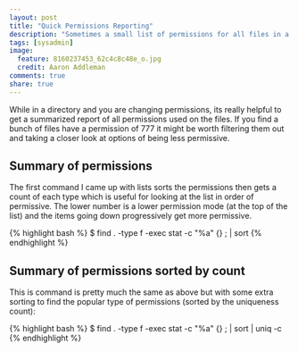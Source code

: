 ```yaml
---
layout: post
title: "Quick Permissions Reporting"
description: "Sometimes a small list of permissions for all files in a directory is really helpful. Here are some commands to help out with printing the octal permissions mode for all files and counting the results."
tags: [sysadmin]
image:
  feature: 8160237453_62c4c8c48e_o.jpg
  credit: Aaron Addleman
comments: true
share: true
---
```


While in a directory and you are changing permissions, its really helpful to get a summarized report of all permissions used on the files. If you find a bunch of files have a permission of 777 it might be worth filtering them out and taking a closer look at options of being less permissive.

## Summary of permissions

The first command I came up with lists sorts the permissions then gets a count of each type which is useful for looking at the list in order of permissive. The lower number is a lower permission mode (at the top of the list) and the items going down progressively get more permissive.

{% highlight bash %}
$ find . -type f -exec stat -c "%a" {} \; | sort
{% endhighlight %}

## Summary of permissions sorted by count

This is command is pretty much the same as above but with some extra sorting to find the popular type of permissions (sorted by the uniqueness count):

{% highlight bash %}
$ find . -type f -exec stat -c "%a" {} \; | sort | uniq -c
{% endhighlight %}